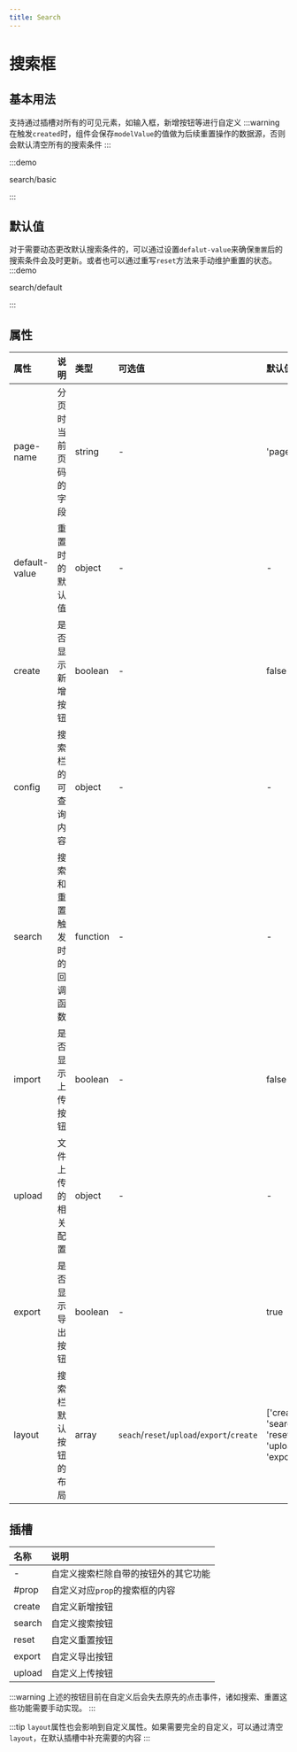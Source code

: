 ```yaml
---
title: Search
---
```


# 搜索框

## 基本用法

支持通过插槽对所有的可见元素，如输入框，新增按钮等进行自定义
:::warning
在触发`created`时，组件会保存`modelValue`的值做为后续重置操作的数据源，否则会默认清空所有的搜索条件
:::

:::demo

search/basic

:::

## 默认值

对于需要动态更改默认搜索条件的，可以通过设置`defalut-value`来确保`重置`后的搜索条件会及时更新。或者也可以通过重写`reset`方法来手动维护重置的状态。
:::demo

search/default

:::

## 属性

| 属性          | 说明                       | 类型     | 可选值                                     | 默认值                                             |
| :------------ | :------------------------- | :------- | :----------------------------------------- | :------------------------------------------------- |
| page-name     | 分页时当前页码的字段       | string   | -                                          | 'page'                                             |
| default-value | 重置时的默认值             | object   | -                                          | -                                                  |
| create        | 是否显示新增按钮           | boolean  | -                                          | false                                              |
| config        | 搜索栏的可查询内容         | object   | -                                          | -                                                  |
| search        | 搜索和重置触发时的回调函数 | function | -                                          | -                                                  |
| import        | 是否显示上传按钮           | boolean  | -                                          | false                                              |
| upload        | 文件上传的相关配置         | object   | -                                          | -                                                  |
| export        | 是否显示导出按钮           | boolean  | -                                          | true                                               |
| layout        | 搜索栏默认按钮的布局       | array    | `seach`/`reset`/`upload`/`export`/`create` | ['create', 'search', 'reset', 'upload', 'export'], |

## 插槽

| 名称   | 说明                                 |
| :----- | :----------------------------------- |
| -      | 自定义搜索栏除自带的按钮外的其它功能 |
| #prop  | 自定义对应`prop`的搜索框的内容       |
| create | 自定义新增按钮                       |
| search | 自定义搜索按钮                       |
| reset  | 自定义重置按钮                       |
| export | 自定义导出按钮                       |
| upload | 自定义上传按钮                       |

:::warning
上述的按钮目前在自定义后会失去原先的点击事件，诸如搜索、重置这些功能需要手动实现。
:::

:::tip
`layout`属性也会影响到自定义属性。如果需要完全的自定义，可以通过清空`layout`，在默认插槽中补充需要的内容
:::
